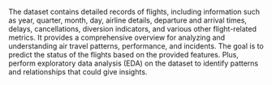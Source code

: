 The dataset contains detailed records of flights, including information such as year, quarter, month, day, airline details,                                                                         departure and arrival times, delays, cancellations, diversion indicators, and various other flight-related metrics.
It provides a comprehensive overview for analyzing and understanding air travel patterns, performance, and incidents. 
The goal is to predict the status of the flights based on the provided features.
Plus, perform exploratory data analysis (EDA) on the dataset to identify patterns and relationships that could give insights. 
